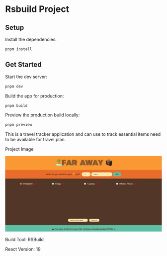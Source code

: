 # Rsbuild Project

## Setup

Install the dependencies:

```bash
pnpm install
```

## Get Started

Start the dev server:

```bash
pnpm dev
```

Build the app for production:

```bash
pnpm build
```

Preview the production build locally:

```bash
pnpm preview
```

This is a travel tracker application and can use to track essential items need to be available for travel plan.

Project Image

![alt text](<src/project image.png>)

Build Tool: RSBuild

React Version: 19
